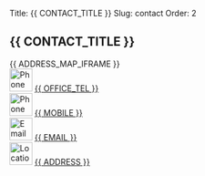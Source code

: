 Title: {{ CONTACT_TITLE }}
Slug: contact
Order: 2

<h2>{{ CONTACT_TITLE }}</h2>
<div class="content-list">   
    <div class="content-info">
      {{ ADDRESS_MAP_IFRAME }}
    </div>   
    <div class="content-info">
      <img src="{{ SITEURL }}/{{ OFFICE_TEL_IMG }}" alt="Phone Icon"style="width:40px" >
      <a href="tel:{{ OFFICE_TEL }}" target="_blank">{{ OFFICE_TEL }}</a>
    </div>
    <div class="content-info">
      <img src="{{ SITEURL }}/{{ MOBILE_IMG }}" alt="Phone Icon"style="width:40px" >
      <a href="tel:{{ MOBILE }}" target="_blank">{{ MOBILE }}</a>
    </div>    
    <div class="content-info">
      <img src="{{ SITEURL }}/{{ EMAIL_IMG }}" alt="Email Icon" style="width:40px">
      <a href="mailto:{{ EMAIL }}" target="_blank">{{ EMAIL }}</a>
    </div>  
    <div class="content-info">
      <img src="{{ SITEURL }}/{{ ADDRESS_IMG }}" alt="Location Icon" style="width:40px">
      <a href="{{ ADDRESS_MAP_URL }}" target="_blank">{{ ADDRESS }}</a>
    </div> 
</div>



